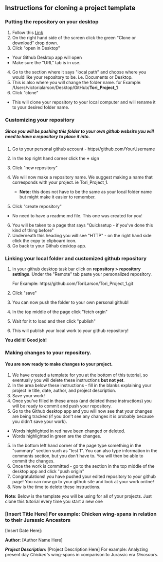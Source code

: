 ## Instructions for cloning a project template
### Putting the repository on your desktop
1. Follow this [Link](https://github.com/ToriLarson/BDA_Project_Template)
2. On the right hand side of the screen click the green "Clone or download" drop down.
3. Click "open in Desktop"
  - Your Github Desktop app will open
  - Make sure the "URL" tab is in use.
4. Go to the section where it says "local path" and choose where you would like your repository to be. i.e. Documents or Desktop.
5. This is also where you will change the folder name. for Example: /Users/victorialarson/Desktop/GitHub/__Tori_Project_1__
6. Click "clone"
  - This will clone your repository to your local computer and will rename it to your desired folder name.

### Customizing your repository
##### Since you will be pushing this folder to your own github website you will need to have a repository to place it into.
1. Go to your personal github account - https//github.com/YourUsername
2. In the top right hand corner click the __+__ sign
3. Click "new repository"
4. We will now make a repository name. We suggest making a name that corresponds with your project. ie Tori_Project_1.

    - __Note:__ this does not have to be the same as your local folder name but might make it easier to remember.

5. Click "create repository"

  - No need to have a readme.md file. This one was created for you!

6. You will be taken to a page that says "Quicksetup - if you've done this kind of thing before"
7. Underneath this heading you will see "HTTP" - on the right hand side click the copy to clipboard icon.
8. Go back to your Github desktop app.

### Linking your local folder and customized github repository
1. In your github desktop task bar click on __repository > repository settings__. Under the "Remote" tab paste your personalized repository.

      For Example:
      https//github.com/ToriLarson/Tori_Project_1.git

2. Click "save"  
2. You can now push the folder to your own personal github!
2. In the top middle of the page click "fetch orgin"  
3. Wait for it to load and then click "publish"
4. This will publish your local work to your  github repository!

__You did it! Good job!__

### Making changes to your repository.
#### You are now ready to make changes to your project.
1. We have created a template for you at the bottom of this tutorial, so eventually you will delete these instructions __but not yet__.
2. In the area below these instructions - fill in the blanks explaining your project ie title, date, author, and project description.
3. Save your work!
3. Once you've filled in these areas (and deleted these instructions) you will be ready to commit and push your repository.
4. Go to the Github desktop app and you will now see that your changes are being tracked (if you don't see any changes it is probably because you didn't save your work).
  -  Words highlighted in red have been changed or deleted.
  - Words highlighted in green are the changes.
5. In the bottom left hand corner of the page type something in the "summary" section such as "test 1". You can also type information in the comments section, but you don't have to. You will then be able to commit the changes.
6. Once the work is committed - go to the section in the top middle of the desktop app and click "push origin"
7. Congratulations! you have pushed your edited repository to your github page! You can now go to your github site and look at your work online!
8. Now is the time to delete these instructions.


__Note:__ Below is the template you will be using for all of your projects. Just clone this tutorial every time you start a new one


### [Insert Title Here] For example: Chicken wing-spans in relation to their Jurassic Ancestors

[Insert Date Here]:

**Author:** [Author Name Here]


__*Project Description:*__ [Project Description Here] For example: Analyzing present day *Chicken's* wing-spans in comparison to Jurassic era *Dinosaurs.*
